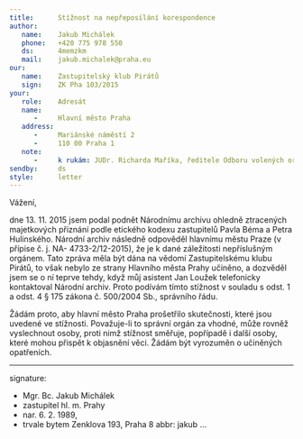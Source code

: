 ```yaml
---
title:      Stížnost na nepřeposílání korespondence
author:
   name:    Jakub Michálek
   phone:   +420 775 978 550
   ds:      4memzkm
   mail:    jakub.michalek@praha.eu
our:
   name:    Zastupitelský klub Pirátů
   sign:    ZK Pha 103/2015
your:
   role:    Adresát
   name:    
      -     Hlavní město Praha
   address:
      -     Mariánské náměstí 2
      -     110 00 Praha 1
   note:
      -     k rukám: JUDr. Richarda Maříka, ředitele Odboru volených orgánů
sendby:     ds
style:      letter
---
```


Vážení,

dne 13. 11. 2015 jsem podal podnět Národnímu archivu ohledně ztracených majetkových přiznání podle etického kodexu zastupitelů Pavla Béma a Petra Hulinského. Národní archiv následně odpověděl hlavnímu městu Praze (v přípise č. j. NA- 4733-2/12-2015), že je k dané záležitosti nepříslušným orgánem. Tato zpráva měla být dána na vědomí Zastupitelskému klubu Pirátů, to však nebylo ze strany Hlavního města Prahy učiněno, a dozvěděl jsem se o ní teprve tehdy, když můj asistent Jan Loužek telefonicky kontaktoval Národní archiv. Proto podívám tímto stížnost v souladu s odst. 1 a odst. 4 § 175 zákona č. 500/2004 Sb., správního řádu. 

Žádám proto, aby hlavní město Praha prošetřilo skutečnosti, které jsou uvedené ve stížnosti. Považuje-li to správní orgán za vhodné, může rovněž vyslechnout osoby, proti nimž stížnost směřuje, popřípadě i další osoby, které mohou přispět k objasnění věci. Žádám být vyrozuměn o učiněných opatřeních.

---
signature:
  - Mgr. Bc. Jakub Michálek
  - zastupitel hl. m. Prahy
  - nar. 6. 2. 1989, 
  - trvale bytem Zenklova 193, Praha 8
abbr:       jakub
...
